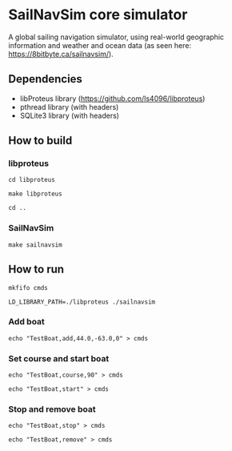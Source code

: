 # SailNavSim core simulator

A global sailing navigation simulator, using real-world geographic information and weather and ocean data (as seen here: https://8bitbyte.ca/sailnavsim/).

## Dependencies
- libProteus library (https://github.com/ls4096/libproteus)
- pthread library (with headers)
- SQLite3 library (with headers)

## How to build

### libproteus
`cd libproteus`

`make libproteus`

`cd ..`

### SailNavSim

`make sailnavsim`

## How to run
`mkfifo cmds`

`LD_LIBRARY_PATH=./libproteus ./sailnavsim`

### Add boat

`echo "TestBoat,add,44.0,-63.0,0" > cmds`

### Set course and start boat

`echo "TestBoat,course,90" > cmds`

`echo "TestBoat,start" > cmds`

### Stop and remove boat

`echo "TestBoat,stop" > cmds`

`echo "TestBoat,remove" > cmds`
